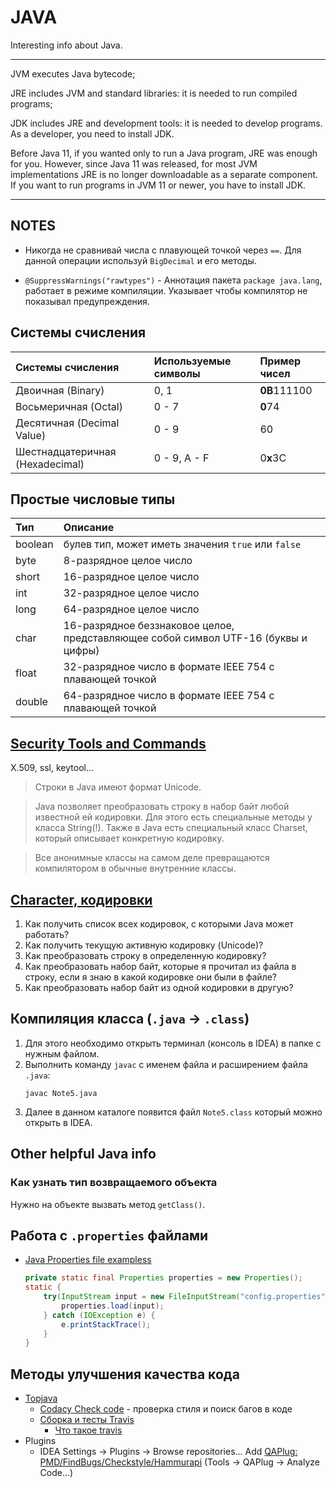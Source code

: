 # JAVA
Interesting info about Java.

***

JVM executes Java bytecode;

JRE includes JVM and standard libraries: it is needed to run compiled programs;

JDK includes JRE and development tools: it is needed to develop programs. As a developer, you need to install JDK.

Before Java 11, if you wanted only to run a Java program, JRE was enough for you.
However, since Java 11 was released, for most JVM implementations JRE is no longer downloadable as a separate component. If you want to run programs in JVM 11 or newer, you have to install JDK.

*** 

## NOTES
* Никогда не сравнивай числа с плавующей точкой через `==`.
Для данной операции используй `BigDecimal` и его методы.

* `@SuppressWarnings("rawtypes")` - Аннотация пакета `package java.lang`, работает в режиме компиляции.
  Указывает чтобы компилятор не показывал предупреждения.


## Системы счисления

|Системы счисления               |Используемые символы  |Пример чисел|
|:------------------------------ |:-------------------  |:------------------|
|Двоичная (Binary)               |0, 1                  |<b>0B</b>111100    |
|Восьмеричная (Octal)            |0 - 7                 |<b>0</b>74         |
|Десятичная (Decimal Value)      |0 - 9                 |60                 |
|Шестнадцатеричная (Hexadecimal) |0 - 9, A - F          |0<b>x</b>3C        |


## Простые числовые типы
|Тип      |Описание|
|:--------|:--------------------------------------------------------------------------------  |
|boolean  |булев тип, может иметь значения `true` или `false`                                 |
|byte     |8-разрядное целое число                                                            |
|short    |16-разрядное целое число                                                           |
|int      |32-разрядное целое число                                                           |
|long     |64-разрядное целое число                                                           |
|char     |16-разрядное беззнаковое целое, представляющее собой символ UTF-16 (буквы и цифры) |
|float    |32-разрядное число в формате IEEE 754 с плавающей точкой                           |
|double   |64-разрядное число в формате IEEE 754 с плавающей точкой                           |


## [Security Tools and Commands](https://docs.oracle.com/en/java/javase/11/tools/keytool.html)
X.509, ssl, keytool...

> Строки в Java имеют формат Unicode.

> Java позволяет преобразовать строку в набор байт любой известной ей кодировки.
> Для этого есть специальные методы у класса String(!). 
> Также в Java есть специальный класс Charset, который описывает конкретную кодировку.

> Все анонимные классы на самом деле превращаются компилятором в обычные внутренние классы.

## [Character, кодировки](https://javarush.ru/quests/lectures/questmultithreading.level02.lecture10?post=full)
1) Как получить список всех кодировок, с которыми Java может работать?
2) Как получить текущую активную кодировку (Unicode)?
3) Как преобразовать строку в определенную кодировку?
4) Как преобразовать набор байт, которые я прочитал из файла в строку, если я знаю в какой кодировке они были в файле?
5) Как преобразовать набор байт из одной кодировки в другую?


## Компиляция класса (`.java` -> `.class`)
1. Для этого необходимо открыть терминал (консоль в IDEA) в папке с нужным файлом.
2. Выполнить команду `javac` с именем файла и расширением файла `.java`:
    ```shell
    javac Note5.java
    ```
3. Далее в данном каталоге появится файл `Note5.class` который можно открыть в IDEA.


## Other helpful Java info
### Как узнать тип возвращаемого объекта
Нужно на объекте вызвать метод `getClass()`.


## Работа с `.properties` файлами
* [Java Properties file exampless](https://mkyong.com/java/java-properties-file-examples/)
    ```java
    private static final Properties properties = new Properties();
    static {
        try(InputStream input = new FileInputStream("config.properties")) {
            properties.load(input);
        } catch (IOException e) {
            e.printStackTrace();
        }
    }
    ```

## Методы улучшения качества кода
* [Topjava](https://github.com/JavaWebinar/topjava/blob/doc/doc/lesson04.md#-3-методы-улучшения-качества-кода)
  * [Codacy Check code](https://app.codacy.com/) - проверка стиля и поиск багов в коде
  * [Сборка и тесты Travis](https://www.travis-ci.com/)
    * [Что такое travis](https://habr.com/ru/post/140344/) 
* Plugins
  * IDEA Settings -> Plugins -> Browse repositories... Add [QAPlug: PMD/FindBugs/Checkstyle/Hammurapi](https://qaplug.com/about/)
    (Tools -> QAPlug -> Analyze Code...) 
